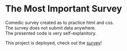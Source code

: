 # The Most Important Survey
 Comedic survey created as to practice html and css.  
 The survey does not submit data anywhere.  
 The presented code is very self-explanitory.  


This project is deployed, check out the [survey](simplefunnysurvey.netlify.app)!  
